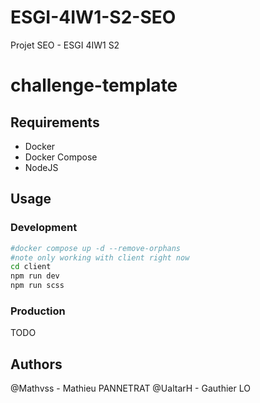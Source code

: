 # ESGI-4IW1-S2-SEO
Projet SEO - ESGI 4IW1 S2


# challenge-template

## Requirements

- Docker
- Docker Compose
- NodeJS

## Usage

### Development

```bash
#docker compose up -d --remove-orphans
#note only working with client right now
cd client
npm run dev
npm run scss
```

### Production

TODO

## Authors
@Mathvss - Mathieu PANNETRAT
@UaltarH - Gauthier LO
